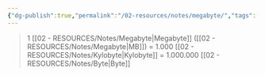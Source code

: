 ```yaml
---
{"dg-publish":true,"permalink":"/02-resources/notes/megabyte/","tags":["mathe/binärzahlen"],"noteIcon":"","updated":"2025-03-23T10:47:47.041+01:00"}
---
```


>1 [[02 - RESOURCES/Notes/Megabyte\|Megabyte]] ([[02 - RESOURCES/Notes/Megabyte\|MB]]) = 1.000 [[02 - RESOURCES/Notes/Kylobyte\|Kylobyte]] = 1.000.000 [[02 - RESOURCES/Notes/Byte\|Byte]]